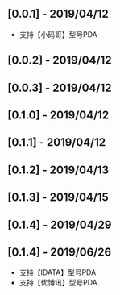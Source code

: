 ## [0.0.1] - 2019/04/12
- 支持【小码哥】型号PDA
## [0.0.2] - 2019/04/12
## [0.0.3] - 2019/04/12
## [0.1.0] - 2019/04/12
## [0.1.1] - 2019/04/12
## [0.1.2] - 2019/04/13
## [0.1.3] - 2019/04/15
## [0.1.4] - 2019/04/29
## [0.1.4] - 2019/06/26
- 支持【IDATA】型号PDA
- 支持【优博讯】型号PDA